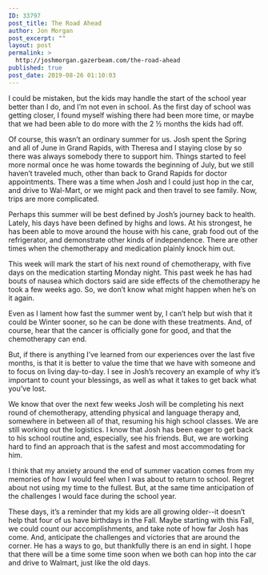 ```yaml
---
ID: 33797
post_title: The Road Ahead
author: Jon Morgan
post_excerpt: ""
layout: post
permalink: >
  http://joshmorgan.gazerbeam.com/the-road-ahead
published: true
post_date: 2019-08-26 01:10:03
---
```

I could be mistaken, but the kids may handle the start of the school year better than I do, and I’m not even in school. As the first day of school was getting closer, I found myself wishing there had been more time, or maybe that we had been able to do more with the 2 ½ months the kids had off.

Of course, this wasn’t an ordinary summer for us. Josh spent the Spring and all of June in Grand Rapids, with Theresa and I staying close by so there was always somebody there to support him. Things started to feel more normal once he was home towards the beginning of July, but we still haven’t traveled much, other than back to Grand Rapids for doctor appointments. There was a time when Josh and I could just hop in the car, and drive to Wal-Mart, or we might pack and then travel to see family. Now, trips are more complicated.

Perhaps this summer will be best defined by Josh’s journey back to health. Lately, his days have been defined by highs and lows. At his strongest, he has been able to move around the house with his cane, grab food out of the refrigerator, and demonstrate other kinds of independence. There are other times when the chemotherapy and medication plainly knock him out.

This week will mark the start of his next round of chemotherapy, with five days on the medication starting Monday night. This past week he has had bouts of nausea which doctors said are side effects of the chemotherapy he took a few weeks ago. So, we don’t know what might happen when he’s on it again.

Even as I lament how fast the summer went by, I can’t help but wish that it could be Winter sooner, so he can be done with these treatments. And, of course, hear that the cancer is officially gone for good, and that the chemotherapy can end.

But, if there is anything I’ve learned from our experiences over the last five months, is that it is better to value the time that we have with someone and to focus on living day-to-day. I see in Josh’s recovery an example of why it’s important to count your blessings, as well as what it takes to get back what you’ve lost.

We know that over the next few weeks Josh will be completing his next round of chemotherapy, attending physical and language therapy and, somewhere in between all of that, resuming his high school classes. We are still working out the logistics. I know that Josh has been eager to get back to his school routine and, especially, see his friends. But, we are working hard to find an approach that is the safest and most accommodating for him.

I think that my anxiety around the end of summer vacation comes from my memories of how I would feel when I was about to return to school. Regret about not using my time to the fullest. But, at the same time anticipation of the challenges I would face during the school year.

These days, it’s a reminder that my kids are all growing older--it doesn’t help that four of us have birthdays in the Fall. Maybe starting with this Fall, we could count our accomplishments, and take note of how far Josh has come. And, anticipate the challenges and victories that are around the corner. He has a ways to go, but thankfully there is an end in sight. I hope that there will be a time some time soon when we both can hop into the car and drive to Walmart, just like the old days.